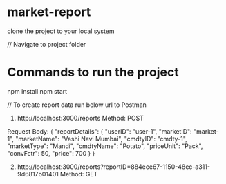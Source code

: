 # market-report


clone the project to your local system

// Navigate to project folder

# Commands to run the project

npm install
npm start

// To create report data run below url to Postman
1. http://localhost:3000/reports
Method: POST

Request Body:
{
 "reportDetails": {
 "userID": "user-1",
 "marketID": "market-1",
 "marketName": "Vashi Navi Mumbai",
 "cmdtyID": "cmdty-1",
 "marketType": "Mandi",
 "cmdtyName": "Potato",
 "priceUnit": "Pack",
 "convFctr": 50,
 "price": 700
 }
}

2. http://localhost:3000/reports?reportID=884ece67-1150-48ec-a311-9d6817b01401
Method: GET